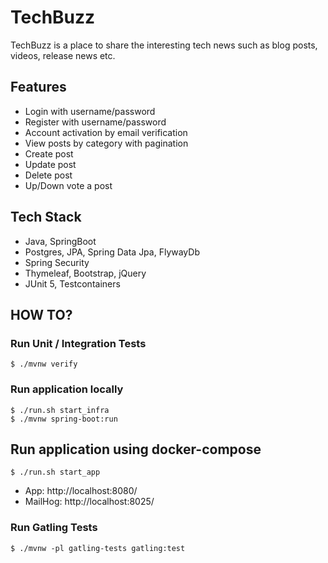 # TechBuzz
TechBuzz is a place to share the interesting tech news such as blog posts, videos, release news etc.

## Features
* Login with username/password
* Register with username/password
* Account activation by email verification
* View posts by category with pagination
* Create post
* Update post
* Delete post
* Up/Down vote a post

## Tech Stack
* Java, SpringBoot
* Postgres, JPA, Spring Data Jpa, FlywayDb
* Spring Security
* Thymeleaf, Bootstrap, jQuery
* JUnit 5, Testcontainers

## HOW TO?

### Run Unit / Integration Tests

```shell
$ ./mvnw verify
```

### Run application locally

```shell
$ ./run.sh start_infra
$ ./mvnw spring-boot:run
```

## Run application using docker-compose

```shell
$ ./run.sh start_app
```
* App: http://localhost:8080/
* MailHog: http://localhost:8025/

### Run Gatling Tests

```shell
$ ./mvnw -pl gatling-tests gatling:test 
```

